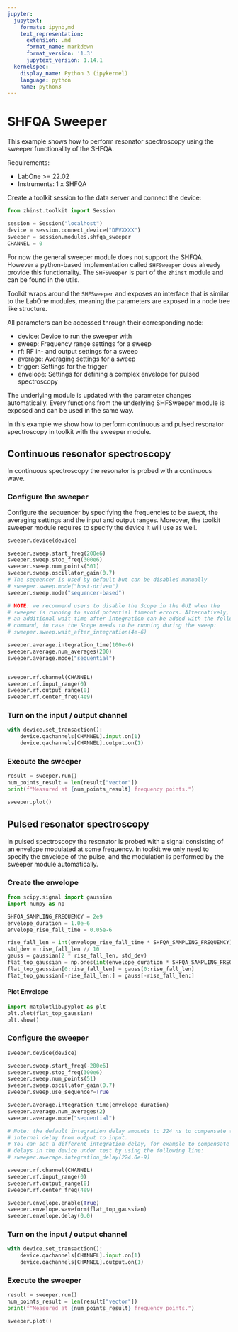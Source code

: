 ```yaml
---
jupyter:
  jupytext:
    formats: ipynb,md
    text_representation:
      extension: .md
      format_name: markdown
      format_version: '1.3'
      jupytext_version: 1.14.1
  kernelspec:
    display_name: Python 3 (ipykernel)
    language: python
    name: python3
---
```


# SHFQA Sweeper

This example shows how to perform resonator spectroscopy using the sweeper functionality of the SHFQA.

Requirements:

* LabOne >= 22.02
* Instruments:
    1 x SHFQA

Create a toolkit session to the data server and connect the device:

```python
from zhinst.toolkit import Session

session = Session("localhost")
device = session.connect_device("DEVXXXX")
sweeper = session.modules.shfqa_sweeper
CHANNEL = 0
```

For now the general sweeper module does not support the SHFQA. However a
python-based implementation called ``SHFSweeper`` does already provide
this functionality. The ``SHFSweeper`` is part of the ``zhinst`` module
and can be found in the utils.

Toolkit wraps around the ``SHFSweeper`` and exposes an interface that is
similar to the LabOne modules, meaning the parameters are exposed in a
node tree like structure.

All parameters can be accessed through their corresponding node:

* device: Device to run the sweeper with
* sweep: Frequency range settings for a sweep
* rf: RF in- and output settings for a sweep
* average: Averaging settings for a sweep
* trigger: Settings for the trigger
* envelope: Settings for defining a complex envelope for pulsed spectroscopy

The underlying module is updated with the parameter changes automatically.
Every functions from the underlying SHFSweeper module is exposed and can be
used in the same way.

In this example we show how to perform continuous and pulsed resonator spectroscopy in toolkit with the sweeper module.

## Continuous resonator spectroscopy
In continuous spectroscopy the resonator is probed with a continuous wave. 
### Configure the sweeper
Configure the sequencer by specifying the frequencies to be swept, the averaging settings and the input and output ranges.
Moreover, the toolkit sweeper module requires to specify the device it will use as well.

```python
sweeper.device(device)

sweeper.sweep.start_freq(200e6)
sweeper.sweep.stop_freq(300e6)
sweeper.sweep.num_points(501)
sweeper.sweep.oscillator_gain(0.7)
# The sequencer is used by default but can be disabled manually
# sweeper.sweep.mode("host-driven")
sweeper.sweep.mode("sequencer-based")

# NOTE: we recommend users to disable the Scope in the GUI when the 
# sweeper is running to avoid potential timeout errors. Alternatively,
# an additional wait time after integration can be added with the following
# command, in case the Scope needs to be running during the sweep: 
# sweeper.sweep.wait_after_integration(4e-6)

sweeper.average.integration_time(100e-6)
sweeper.average.num_averages(200)
sweeper.average.mode("sequential")


sweeper.rf.channel(CHANNEL)
sweeper.rf.input_range(0)
sweeper.rf.output_range(0)
sweeper.rf.center_freq(4e9)
```

### Turn on the input / output channel

```python
with device.set_transaction():
    device.qachannels[CHANNEL].input.on(1)
    device.qachannels[CHANNEL].output.on(1)
```

### Execute the sweeper

```python
result = sweeper.run()
num_points_result = len(result["vector"])
print(f"Measured at {num_points_result} frequency points.")
```

```python
sweeper.plot()
```

## Pulsed resonator spectroscopy
In pulsed spectroscopy the resonator is probed with a signal consisting of an envelope modulated at some frequency. In toolkit we only need to specify the envelope of the pulse, and the modulation is performed by the sweeper module automatically.
### Create the envelope

```python
from scipy.signal import gaussian
import numpy as np

SHFQA_SAMPLING_FREQUENCY = 2e9
envelope_duration = 1.0e-6
envelope_rise_fall_time = 0.05e-6

rise_fall_len = int(envelope_rise_fall_time * SHFQA_SAMPLING_FREQUENCY)
std_dev = rise_fall_len // 10
gauss = gaussian(2 * rise_fall_len, std_dev)
flat_top_gaussian = np.ones(int(envelope_duration * SHFQA_SAMPLING_FREQUENCY))
flat_top_gaussian[0:rise_fall_len] = gauss[0:rise_fall_len]
flat_top_gaussian[-rise_fall_len:] = gauss[-rise_fall_len:]
```

#### Plot Envelope

```python
import matplotlib.pyplot as plt
plt.plot(flat_top_gaussian)
plt.show()
```

### Configure the sweeper

```python
sweeper.device(device)

sweeper.sweep.start_freq(-200e6)
sweeper.sweep.stop_freq(300e6)
sweeper.sweep.num_points(51)
sweeper.sweep.oscillator_gain(0.7)
sweeper.sweep.use_sequencer=True

sweeper.average.integration_time(envelope_duration)
sweeper.average.num_averages(2)
sweeper.average.mode("sequential")

# Note: the default integration delay amounts to 224 ns to compensate the device-
# internal delay from output to input.
# You can set a different integration delay, for example to compensate additional
# delays in the device under test by using the following line:
# sweeper.average.integration_delay(224.0e-9)

sweeper.rf.channel(CHANNEL)
sweeper.rf.input_range(0)
sweeper.rf.output_range(0)
sweeper.rf.center_freq(4e9)

sweeper.envelope.enable(True)
sweeper.envelope.waveform(flat_top_gaussian)
sweeper.envelope.delay(0.0)
```

### Turn on the input / output channel

```python
with device.set_transaction():
    device.qachannels[CHANNEL].input.on(1)
    device.qachannels[CHANNEL].output.on(1)
```

### Execute the sweeper

```python
result = sweeper.run()
num_points_result = len(result["vector"])
print(f"Measured at {num_points_result} frequency points.")
```

```python
sweeper.plot()
```
